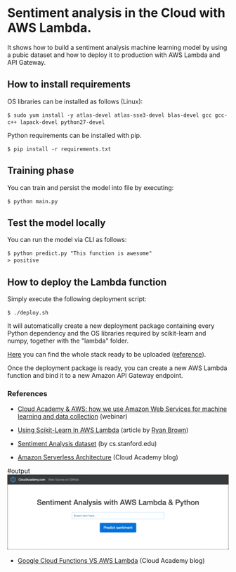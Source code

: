 # Sentiment analysis in the Cloud with AWS Lambda.

It shows how to build a sentiment analysis machine learning model by using a pubic dataset and how to deploy it to production with AWS Lambda and API Gateway.

## How to install requirements

OS libraries can be installed as follows (Linux):

    $ sudo yum install -y atlas-devel atlas-sse3-devel blas-devel gcc gcc-c++ lapack-devel python27-devel

Python requirements can be installed with pip.

    $ pip install -r requirements.txt
    
## Training phase

You can train and persist the model into file by executing:

    $ python main.py

## Test the model locally

You can run the model via CLI as follows:

    $ python predict.py "This function is awesome"
    > positive
    
## How to deploy the Lambda function

Simply execute the following deployment script:

    $ ./deploy.sh

It will automatically create a new deployment package containing every Python dependency and the OS libraries required by scikit-learn and numpy, together with the "lambda" folder.

[Here](https://github.com/ryansb/sklearn-build-lambda) you can find the whole stack ready to be uploaded  ([reference](https://serverlesscode.com/post/deploy-scikitlearn-on-lamba/)).

Once the deployment package is ready, you can create a new AWS Lambda function and bind it to a new Amazon API Gateway endpoint.

### References

* [Cloud Academy & AWS: how we use Amazon Web Services for machine learning and data collection](https://cloudacademy.com/webinars/cloud-academy-and-aws-how-we-use-aws-machine-learning-and-data-collection-10/) (webinar)

* [Using Scikit-Learn In AWS Lambda](https://serverlesscode.com/post/deploy-scikitlearn-on-lamba/) (article by [Ryan Brown](https://github.com/ryansb))

* [Sentiment Analysis dataset](http://cs.stanford.edu/people/alecmgo/trainingandtestdata.zip) (by cs.stanford.edu)

* [Amazon Serverless Architecture](http://cloudacademy.com/blog/amazon-serverless-api-gateway-lambda-cloudfront-s3/) (Cloud Academy blog)

#output
![Frontend Screenshot](frontend/screenshot.png?raw=true)

* [Google Cloud Functions VS AWS Lambda](http://cloudacademy.com/blog/google-cloud-functions-serverless/) (Cloud Academy blog)
